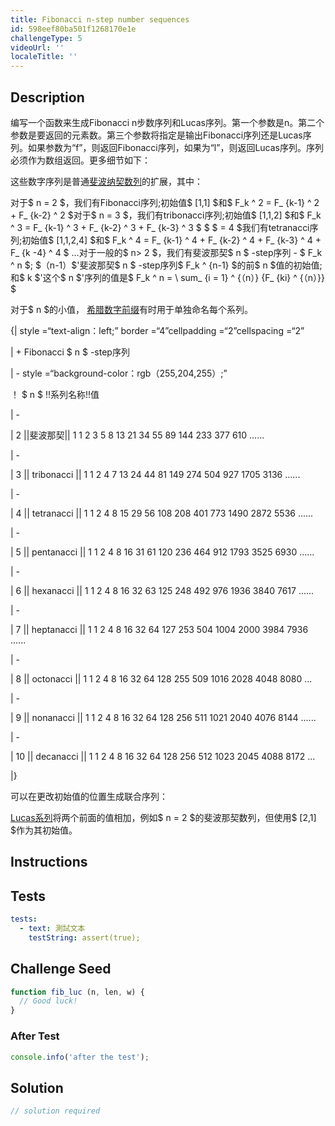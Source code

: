 ```yaml
---
title: Fibonacci n-step number sequences
id: 598eef80ba501f1268170e1e
challengeType: 5
videoUrl: ''
localeTitle: ''
---
```


## Description
<section id="description"><p>编写一个函数来生成Fibonacci n步数序列和Lucas序列。第一个参数是n。第二个参数是要返回的元素数。第三个参数将指定是输出Fibonacci序列还是Lucas序列。如果参数为“f”，则返回Fibonacci序列，如果为“l”，则返回Lucas序列。序列必须作为数组返回。更多细节如下： </p><p>这些数字序列是普通<a href="http://rosettacode.org/wiki/Fibonacci sequence" title="斐波那契序列">斐波纳契数列</a>的扩展，其中： </p>对于$ n = 2 $，我们有Fibonacci序列;初始值$ [1,1] $和$ F_k ^ 2 = F_ {k-1} ^ 2 + F_ {k-2} ^ 2 $对于$ n = 3 $，我们有tribonacci序列;初始值$ [1,1,2] $和$ F_k ^ 3 = F_ {k-1} ^ 3 + F_ {k-2} ^ 3 + F_ {k-3} ^ 3 $ $ $ = 4 $我们有tetranacci序列;初始值$ [1,1,2,4] $和$ F_k ^ 4 = F_ {k-1} ^ 4 + F_ {k-2} ^ 4 + F_ {k-3} ^ 4 + F_ {k -4} ^ 4 $ ...对于一般的$ n&gt; 2 $，我们有斐波那契$ n $ -step序列 -  $ F_k ^ n $; $（n-1）$&#39;斐波那契$ n $ -step序列$ F_k ^ {n-1} $的前$ n $值的初始值;和$ k $&#39;这个$ n $&#39;序列的值是$ F_k ^ n = \ sum_ {i = 1} ^ {（n）} {F_ {ki} ^ {（n）}} $ <p>对于$ n $的小值， <a href="https://en.wikipedia.org/wiki/Number prefix#Greek_series" title="wp：数字前缀＃Greek_series">希腊数字前缀</a>有时用于单独命名每个系列。 </p><p> {| style =“text-align：left;” border =“4”cellpadding =“2”cellspacing =“2” </p><p> | + Fibonacci $ n $ -step序列</p><p> |  -  style =“background-color：rgb（255,204,255）;” </p><p> ！ $ n $ !!系列名称!!值</p><p> |  - </p><p> | 2 ||斐波那契|| 1 1 2 3 5 8 13 21 34 55 89 144 233 377 610 ...... </p><p> |  - </p><p> | 3 || tribonacci || 1 1 2 4 7 13 24 44 81 149 274 504 927 1705 3136 ...... </p><p> |  - </p><p> | 4 || tetranacci || 1 1 2 4 8 15 29 56 108 208 401 773 1490 2872 5536 ...... </p><p> |  - </p><p> | 5 || pentanacci || 1 1 2 4 8 16 31 61 120 236 464 912 1793 3525 6930 ...... </p><p> |  - </p><p> | 6 || hexanacci || 1 1 2 4 8 16 32 63 125 248 492 976 1936 3840 7617 ...... </p><p> |  - </p><p> | 7 || heptanacci || 1 1 2 4 8 16 32 64 127 253 504 1004 2000 3984 7936 ...... </p><p> |  - </p><p> | 8 || octonacci || 1 1 2 4 8 16 32 64 128 255 509 1016 2028 4048 8080 ... </p><p> |  - </p><p> | 9 || nonanacci || 1 1 2 4 8 16 32 64 128 256 511 1021 2040 4076 8144 ...... </p><p> |  - </p><p> | 10 || decanacci || 1 1 2 4 8 16 32 64 128 256 512 1023 2045 4088 8172 ... </p><p> |} </p><p>可以在更改初始值的位置生成联合序列： </p><p> <a href="https://en.wikipedia.org/wiki/Lucas number" title="wp：卢卡斯号码">Lucas系列</a>将两个前面的值相加，例如$ n = 2 $的斐波那契数列，但使用$ [2,1] $作为其初始值。 </p><p><!-- Lucas numbers, Lucas number, Lucas series     [added to make searches easier.] --></p></section>

## Instructions
<section id="instructions">
</section>

## Tests
<section id='tests'>

```yml
tests:
  - text: 測試文本
    testString: assert(true);

```

</section>

## Challenge Seed
<section id='challengeSeed'>

<div id='js-seed'>

```js
function fib_luc (n, len, w) {
  // Good luck!
}

```

</div>


### After Test
<div id='js-teardown'>

```js
console.info('after the test');
```

</div>

</section>

## Solution
<section id='solution'>

```js
// solution required
```
</section>
